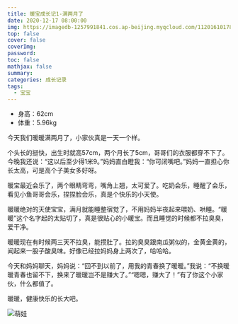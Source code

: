 ```yaml
---
title: 暖宝成长记1-满两月了
date: 2020-12-17 08:00:00
img: https://imagedb-1257991841.cos.ap-beijing.myqcloud.com/11201610178565_.pic.jpg	
top: false
cover: false
coverImg: 
password: 
toc: false
mathjax: false
summary: 
categories: 成长记录
tags:
  - 宝宝
---
```


- 身高：62cm
- 体重：5.96kg

今天我们暖暖满两月了，小家伙真是一天一个样。

个头长的挺快，出生时就高57cm，两个月长了5cm，哥哥们的衣服都穿不下了。今晚我还说：“这以后至少得1米9。”妈妈直白瞪我：“你可闭嘴吧。”妈妈一直担心你长太高，可是高个子美女多好呀。

暖宝最近会乐了，两个眼睛弯弯，嘴角上翘，太可爱了。吃奶会乐，睡醒了会乐，看见小鱼哥哥会乐，捏捏脸会乐，真是个快乐的小天使。

暖暖绝对的天使宝宝，满月就能睡整宿觉了，不用妈妈半夜起来喂奶、哄睡。“暖暖”这个名字起的太贴切了，真是很贴心的小暖宝。而且睡觉的时候都不拉臭臭，爱干净。

暖暖现在有时候两三天不拉臭，能攒肚了。拉的臭臭跟南瓜粥似的，金黄金黄的，闻起来一股子酸臭味。好像已经拉妈妈身上两次了，哈哈哈。

今天和妈妈聊天，妈妈说：“回不到以前了，用我的青春换了暖暖。”我说：“不换暖暖青春也留不下，换来了暖暖岂不是赚大了。”“嗯嗯，赚大了！”有了你这个小家伙，什么都值了。

暖暖，健康快乐的长大吧。

![萌娃](https://imagedb-1257991841.cos.ap-beijing.myqcloud.com/11201610178565_.pic.jpg)